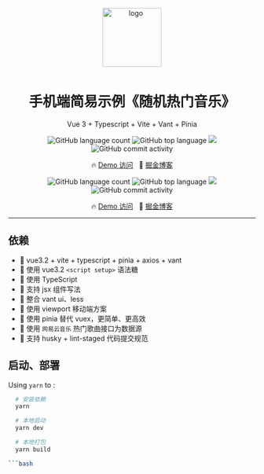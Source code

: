 <p align="center">
    <img alt="logo" src="https://freely.vercel.app/favicon.ico" width="120" height="120" style="margin-bottom: 10px;">
</p>
<h1 align="center">手机端简易示例《随机热门音乐》</h1>

<p align="center">Vue 3 + Typescript + Vite + Vant + Pinia</p>

<p align="center">
    <img alt="GitHub language count" src="https://img.shields.io/github/languages/count/kingfront/vite_vue3_ts" />
    <img src="https://img.shields.io/github/languages/top/kingfront/vite_vue3_ts?style=flat-square&color=green"  alt="GitHub top language" />
    <img src="https://img.shields.io/badge/dynamic/json?color=green&label=github&query=%24.data.totalSubs&url=https%3A%2F%2Fapi.spencerwoo.com%2Fsubstats%2F%3Fsource%3Dgithub%26queryKey%3Dkingfront&style=flat-square&logo=github" />
    <img alt="GitHub commit activity" src="https://img.shields.io/github/commit-activity/m/kingfront/vite_vue3_ts?color=yellow">
</p>

<p align="center">
🔥 <a href="https://vite-vue3-ts.vercel.app/">Demo 访问</a>
&nbsp;
🌈 <a href="https://youzan.github.io/vant">掘金博客</a>
</p>

<p align="center">
    <img alt="GitHub language count" src="https://img.shields.io/github/languages/count/kingfront/vite_vue3_ts" />
    <img src="https://img.shields.io/github/languages/top/kingfront/vite_vue3_ts?style=flat-square&color=green"  alt="GitHub top language" />
    <img src="https://img.shields.io/badge/dynamic/json?color=green&label=github&query=%24.data.totalSubs&url=https%3A%2F%2Fapi.spencerwoo.com%2Fsubstats%2F%3Fsource%3Dgithub%26queryKey%3Dkingfront&style=flat-square&logo=github" />
    <img alt="GitHub commit activity" src="https://img.shields.io/github/commit-activity/m/kingfront/vite_vue3_ts?color=yellow">
</p>

<p align="center">
🔥 <a href="https://freely.vercel.app/">Demo 访问</a>
&nbsp;
🌈 <a href="https://youzan.github.io/vant">掘金博客</a>
</p>

---

## 依赖

- 🚀 vue3.2 + vite + typescript + pinia + axios + vant
- 💪 使用 vue3.2 `<script setup>` 语法糖
- 💪 使用 TypeScript
- 🍭 支持 jsx 组件写法
- 🍭 整合 vant ui、less
- 🍭 使用 viewport 移动端方案
- 🍭 使用 pinia 替代 vuex，更简单、更高效
- 🍭 使用 `网易云音乐` 热门歌曲接口为数据源
- 🍭 支持 husky + lint-staged 代码提交规范

## 启动、部署

Using `yarn` to :

````bash
  # 安装依赖
  yarn

  # 本地启动
  yarn dev

  # 本地打包
  yarn build

```bash
````
